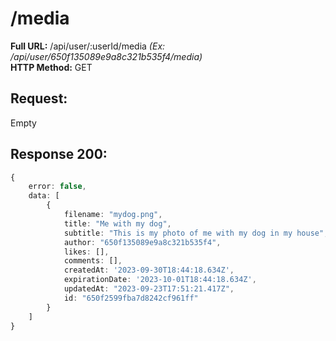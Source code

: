 # /media
**Full URL:** /api/user/:userId/media *(Ex: /api/user/650f135089e9a8c321b535f4/media)*  
**HTTP Method:** GET  
## Request:
Empty
## Response **200**:
```ts
{
    error: false,
    data: [
        {
            filename: "mydog.png",
            title: "Me with my dog",
            subtitle: "This is my photo of me with my dog in my house",
            author: "650f135089e9a8c321b535f4",
            likes: [],
            comments: [],
            createdAt: '2023-09-30T18:44:18.634Z',
            expirationDate: '2023-10-01T18:44:18.634Z',
            updatedAt: "2023-09-23T17:51:21.417Z",
            id: "650f2599fba7d8242cf961ff"
        }
    ]
}
```